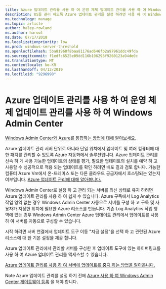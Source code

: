 ```yaml
---
title: Azure 업데이트 관리를 사용 하 여 운영 체제 업데이트 관리를 사용 하 여 Windows Admin Center
description: OS를 관리 하도록 Azure 업데이트 관리를 설정 하려면 사용 하 여 Windows Admin Center (Project Honolulu)를 업데이트 합니다.
ms.technology: manage
ms.topic: article
author: haley-rowland
ms.author: harowl
ms.date: 07/17/2018
ms.localizationpriority: low
ms.prod: windows-server-threshold
ms.openlocfilehash: 5ba81968f8baa81176ad646fb2a97961ddc49fda
ms.sourcegitcommit: f1edfc6525e09dd116b106293f9260123a94de0c
ms.translationtype: MT
ms.contentlocale: ko-KR
ms.lasthandoff: 04/12/2019
ms.locfileid: "9296990"
---
```

# Azure 업데이트 관리를 사용 하 여 운영 체제 업데이트 관리를 사용 하 여 Windows Admin Center

[Windows Admin Center와 Azure를 통합하는 방법에 대해 알아보세요.](../plan/azure-integration-options.md)

Azure 업데이트 관리 서버 단위로 아니라 단일 위치에서 업데이트 및 여러 컴퓨터에 대 한 패치를 관리할 수 있도록 Azure 자동화에서 솔루션입니다. Azure 업데이트 관리를 신속 하 게 사용 가능한 업데이트의 상태를 평가, 필요한 업데이트의 설치를 예약 하 고 사용할 수 성공적으로 적용 되는 업데이트를 확인 하려면 배포 결과 검토 합니다. 가능한 컴퓨터 Azure Vm에서 온-프레미스 또는 다른 클라우드 공급자에서 호스팅되는 있는지 여부입니다. [Azure 업데이트 관리에 대해 알아봅니다.](https://docs.microsoft.com/azure/automation/automation-update-management)

Windows Admin Center로 설정 하 고 관리 되는 서버를 최신 상태로 유지 하려면 Azure 업데이트 관리를 사용 하 여 쉽게 수 있습니다. Azure 구독에서 Log Analytics 작업 영역 없는 경우 Windows Admin Center 자동으로 서버를 구성 하 고 구독 및 사용자가 지정한 위치에 필요한 Azure 리소스를 만듭니다. 기존 Log Analytics 작업 영역에 있는 경우 Windows Admin Center Azure 업데이트 관리에서 업데이트를 사용 하 여 서버를 자동으로 구성할 수 있습니다.  

시작 하려면 서버 연결에서 업데이트 도구 이동 "지금 설정"을 선택 하 고 관련된 Azure 리소스에 대 한 기본 설정을 제공 합니다. 

Azure 업데이트 관리에서 관리할 서버를 구성한 후 업데이트 도구에 있는 하이퍼링크를 사용 하 여 Azure 업데이트 관리를 액세스할 수 있습니다. 

[Azure 업데이트 관리를 사용 하 여 서버에 업데이트를 중지 하는 방법을 알아봅니다.](azure-monitor.md#disabling-monitoring)

Note Azure 업데이트 관리를 설정 하기 전에 [Azure 사용 하 여 Windows Admin Center 게이트웨이 등록](..\configure\azure-integration.md) 을 해야 합니다.

